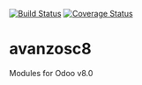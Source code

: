 [![Build Status](https://travis-ci.org/avanzosc/avanzosc.svg?branch=master)](https://travis-ci.org/avanzosc/avanzosc)
[![Coverage Status](https://coveralls.io/repos/avanzosc/avanzosc/badge.png?branch=master)](https://coveralls.io/r/avanzosc/avanzosc?branch=master)

avanzosc8
==========

Modules for Odoo v8.0
